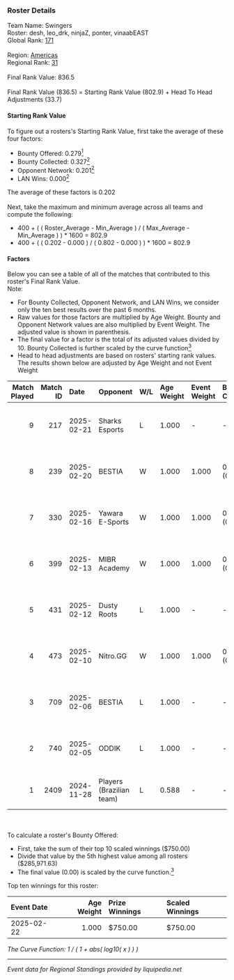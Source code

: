 ### Roster Details<br />
Team Name: Swingers<br />
Roster: desh, leo_drk, ninjaZ, ponter, vinaabEAST<br />
Global Rank: [171](../../standings_global_2025_02_28.md)<br />
<br />
Region: [Americas]( ../../standings_americas_2025_02_28.md)<br />
Regional Rank: [31]( ../../standings_americas_2025_02_28.md)<br />
<br />
Final Rank Value:  836.5<br />
<br />
Final Rank Value (836.5) = Starting Rank Value (802.9) + Head To Head Adjustments (33.7)<br />

#### Starting Rank Value<br />
To figure out a rosters's Starting Rank Value, first take the average of these four factors:<br />
- Bounty Offered: 0.279[<sup>1</sup>](#table2)
- Bounty Collected: 0.327[<sup>2</sup>](#table1)
- Opponent Network: 0.201[<sup>2</sup>](#table1)
- LAN Wins: 0.000[<sup>2</sup>](#table1)

The average of these factors is 0.202<br />
<br />
Next, take the maximum and minimum average across all teams and compute the following:<br />
- 400 + ( ( Roster_Average - Min_Average ) / ( Max_Average - Min_Average ) ) * 1600 = 802.9
- 400 + ( ( 0.202 - 0.000 ) / ( 0.802 - 0.000 ) ) * 1600 = 802.9


#### Factors<br />
Below you can see a table of all of the matches that contributed to this roster's Final Rank Value.<br />
Note:<br />

- For Bounty Collected, Opponent Network, and LAN Wins, we consider only the ten best results over the past 6 months.
- Raw values for those factors are multiplied by Age Weight. Bounty and Opponent Network values are also multiplied by Event Weight. The adjusted value is shown in parenthesis.
- The final value for a factor is the total of its adjusted values divided by 10. Bounty Collected is further scaled by the curve function[<sup>3</sup>](#curveFunction)
- Head to head adjustments are based on rosters' starting rank values. The results shown below are adjusted by Age Weight and not Event Weight
<span id="table1"></span><br />


| Match Played | Match ID | Date       | Opponent                 | W/L | Age Weight | Event Weight | Bounty Collected | Opponent Network | LAN Wins  | H2H Adj. | Roster                                     |
| -: | -: | :- | :- | :- | :- | :- | :- | :- | :- | -: | :- |
|            9 |      217 | 2025-02-21 | Sharks Esports           | L   | 1.000      | -            | -                | -                | -         |    -3.48 | desh, leo_drk, ninjaZ, ponter, vinaabEAST  |
|            8 |      239 | 2025-02-20 | BESTIA                   | W   | 1.000      | 1.000        | 0.083 (0.083)    | 0.462 (0.462)    | 0 (0.000) |    25.42 | desh, leo_drk, ninjaZ, ponter, vinaabEAST  |
|            7 |      330 | 2025-02-16 | Yawara E-Sports          | W   | 1.000      | 1.000        | 0.002 (0.002)    | 0.537 (0.537)    | 0 (0.000) |    12.34 | desh, leo_drk, ninjaZ, ponter, vinaabEAST  |
|            6 |      399 | 2025-02-13 | MIBR Academy             | W   | 1.000      | 1.000        | 0.001 (0.001)    | 0.506 (0.506)    | 0 (0.000) |    15.78 | desh, leo_drk, ninjaZ, ponter, vinaabEAST  |
|            5 |      431 | 2025-02-12 | Dusty Roots              | L   | 1.000      | -            | -                | -                | -         |   -13.09 | desh, leo_drk, ninjaZ, ponter, vinaabEAST  |
|            4 |      473 | 2025-02-10 | Nitro.GG                 | W   | 1.000      | 1.000        | 0.002 (0.002)    | 0.507 (0.507)    | 0 (0.000) |    14.45 | desh, leo_drk, ninjaZ, ponter, vinaabEAST  |
|            3 |      709 | 2025-02-06 | BESTIA                   | L   | 1.000      | -            | -                | -                | -         |    -5.33 | desh, leo_drk, ninjaZ, ponter, vinaabEAST  |
|            2 |      740 | 2025-02-05 | ODDIK                    | L   | 1.000      | -            | -                | -                | -         |    -5.29 | desh, leo_drk, ninjaZ, ponter, vinaabEAST  |
|            1 |     2409 | 2024-11-28 | Players (Brazilian team) | L   | 0.588      | -            | -                | -                | -         |    -7.13 | history, leo_drk, ninjaZ, redi, vinaabEAST |

<br />
<span id="table2"></span><br />
To calculate a roster's Bounty Offered:<br />

- First, take the sum of their top 10 scaled winnings ($750.00)
- Divide that value by the 5th highest value among all rosters ($285,971.63)
- The final value (0.00) is scaled by the curve function.[<sup>3</sup>](#curveFunction)

Top ten winnings for this roster:<br />

| Event Date | Age Weight | Prize Winnings | Scaled Winnings |
| :- | -: | :- | :- |
| 2025-02-22 |      1.000 | $750.00        | $750.00         |


<span id="curveFunction"></span>_The Curve Function: 1 / ( 1 + abs( log10( x ) ) )_<br />

---
_Event data for Regional Standings provided by liquipedia.net_<br />
